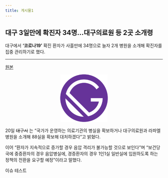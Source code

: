 ```yaml
---
title: 게시물1
---
```


## 대구 3일만에 확진자 34명…대구의료원 등 2곳 소개령

대구에서 **‘코로나19’** 확진 환자가 사흘만에 34명으로 늘자 2개 병원을 소개해 확진자를 집중 관리하기로 했다.

---

[원본](https://kjpmj-blog.netlify.com)

<div style="width: 30%; height: 30%; margin: 0 auto;">
<img src="../../src/images/gatsby-icon.png" ></img>
</div>

20일 ~~대구시~~ 는 “국가가 운영하는 의료기관의 병실을 확보하거나 대구의료원과 라파엘병원을 소개해 88실을 확보해 대처하겠다”고 밝혔다.

이어 “환자가 지속적으로 증가할 경우 음압 격리가 불가능할 것으로 보인다”며 “보건당국에 중증환자의 경우 음압병실에, 경증환자의 경우 1인1실 일반실에 입원하도록 하는 정책의 전환을 요구할 예정”이라고 말했다.

이슈 테스트
